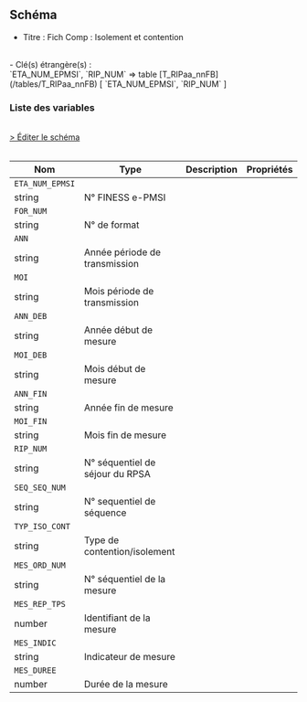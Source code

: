 ## Schéma

- Titre : Fich Comp : Isolement et contention
<br />
- Clé(s) étrangère(s) : <br />
`ETA_NUM_EPMSI`, `RIP_NUM` => table [T_RIPaa_nnFB](/tables/T_RIPaa_nnFB) [ `ETA_NUM_EPMSI`, `RIP_NUM` ]<br />

### Liste des variables
<br />
<div>
    <a href="https://gitlab.com/healthdatahub/schema-snds/edit/master/schemas/PMSI/PMSI%20RIM-P/T_RIPaa_nnISOCONT.json"  
    arget="_blank" rel="noopener noreferrer">> Éditer le schéma</a>
    <OutboundLink />
</div>
<br />

Nom|Type|Description|Propriétés
-|-|-|-
`ETA_NUM_EPMSI`|
string|N° FINESS e-PMSI||
`FOR_NUM`|
string|N° de format||
`ANN`|
string|Année période de transmission||
`MOI`|
string|Mois période de transmission||
`ANN_DEB`|
string|Année début de mesure||
`MOI_DEB`|
string|Mois début de mesure||
`ANN_FIN`|
string|Année fin de mesure||
`MOI_FIN`|
string|Mois fin de mesure||
`RIP_NUM`|
string|N° séquentiel de séjour du RPSA||
`SEQ_SEQ_NUM`|
string|N° sequentiel de séquence ||
`TYP_ISO_CONT`|
string|Type de contention/isolement||
`MES_ORD_NUM`|
string|N° séquentiel de la mesure||
`MES_REP_TPS`|
number|Identifiant de la mesure||
`MES_INDIC`|
string|Indicateur de mesure ||
`MES_DUREE`|
number|Durée de la mesure||

